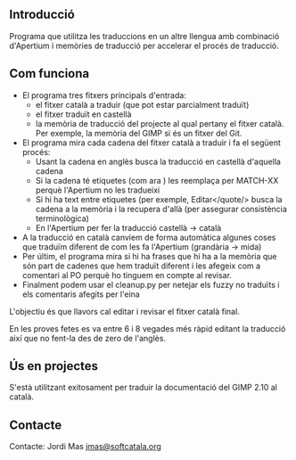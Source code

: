 ## Introducció

Programa que utilitza les traduccions en un altre llengua amb combinació d'Apertium i memòries de traducció per accelerar el procés de traducció.

## Com funciona

* El programa tres fitxers principals d'entrada: 
  * el fitxer català a traduir (que pot estar parcialment traduït)
  * el fitxer traduït en castellà
  * la memòria de traducció del projecte al qual pertany el fitxer català. Per exemple, la memòria del GIMP si és un fitxer del Git.
* El programa mira cada cadena del fitxer català a traduir i fa el següent procés:
  * Usant la cadena en anglès busca la traducció en castellà d'aquella cadena
  * Si la cadena té etiquetes (com ara <quote>) les reemplaça per MATCH-XX perquè l'Apertium no les tradueixi
  * Si hi ha text entre etiquetes (per exemple, <quote>Editar</quote/> busca la cadena a la memòria i la recupera d'allà (per assegurar consistència terminològica)
  * En l'Apertium per fer la traducció castellà -> català 
* A la traducció en català canviem de forma automàtica algunes coses que traduïm diferent de com les fa l'Apertium (grandària -> mida)
* Per últim, el programa mira si hi ha frases que hi ha a la memòria que són part de cadenes que hem traduït diferent i les afegeix com a comentari al PO perquè ho tinguem en compte al revisar.
* Finalment podem usar el cleanup.py per netejar els fuzzy no traduïts i els comentaris afegits per l'eina

L'objectiu és que llavors cal editar i revisar el fitxer català final. 

En les proves fetes es va entre 6 i 8 vegades més ràpid editant la traducció així que no fent-la des de zero de l'anglès. 

## Ús en projectes

S'està utilitzant exitosament per traduir la documentació del GIMP 2.10 al català.

## Contacte

Contacte: Jordi Mas <jmas@softcatala.org>
